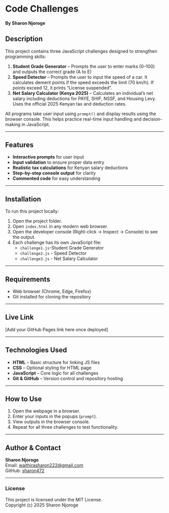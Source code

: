 #  Code Challenges

#### By Sharon Njoroge

## Description
This project contains three JavaScript challenges designed to strengthen programming skills:

1. **Student Grade Generator** – Prompts the user to enter marks (0–100) and outputs the correct grade (A to E)  
2. **Speed Detector** – Prompts the user to input the speed of a car. It calculates demerit points if the speed exceeds the limit (70 km/h). If points exceed 12, it prints “License suspended”.  
3. **Net Salary Calculator (Kenya 2025)** – Calculates an individual’s net salary including deductions for PAYE, SHIF, NSSF, and Housing Levy. Uses the official 2025 Kenyan tax and deduction rates.

All programs take user input using `prompt()` and display results using the browser console. This helps practice real-time input handling and decision-making in JavaScript.

---

## Features
- **Interactive prompts** for user input  
- **Input validation** to ensure proper data entry  
- **Realistic tax calculations** for Kenyan salary deductions  
- **Step-by-step console output** for clarity  
- **Commented code** for easy understanding  

---

## Installation
To run this project locally:

1. Open the project folder.  
2. Open `index.html` in any modern web browser.  
3. Open the developer console (Right-click → Inspect → Console) to see the output.  
4. Each challenge has its own JavaScript file:
   - `challenge1.js`-Student Grade Generator  
   - `challenge2.js` - Speed Detector  
   - `challenge3.js` - Net Salary Calculator  

---

## Requirements
- Web browser (Chrome, Edge, Firefox)  
- Git installed for cloning the repository  

---

## Live Link
[Add your GitHub Pages link here once deployed]

---

## Technologies Used
- **HTML** – Basic structure for linking JS files  
- **CSS** – Optional styling for HTML page  
- **JavaScript** – Core logic for all challenges  
- **Git & GitHub** – Version control and repository hosting  

---

## How to Use
1. Open the webpage in a browser.  
2. Enter your inputs in the popups (`prompt`).  
3. View outputs in the browser console.  
4. Repeat for all three challenges to test functionality.  

---

## Author & Contact
**Sharon Njoroge**  
Email: waithirasharon222@gmail.com  
GitHub: [sharon472](https://github.com/sharon472)  

---

### License
This project is licensed under the MIT License.  
Copyright (c) 2025 Sharon Njoroge


